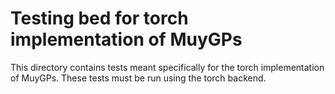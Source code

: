# Testing bed for torch implementation of MuyGPs

This directory contains tests meant specifically for the torch implementation of MuyGPs.
These tests must be run using the torch backend. 